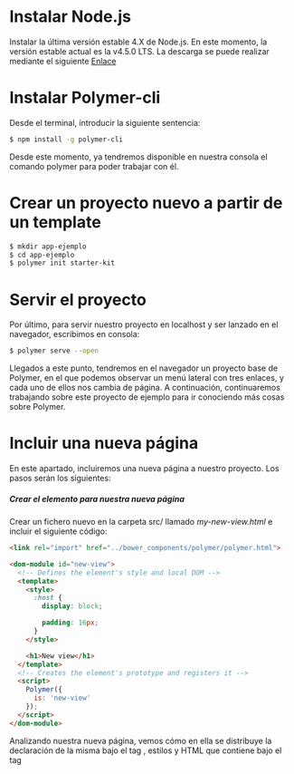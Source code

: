 # Instalar Node.js
  Instalar la última versión estable 4.X de Node.js. En este momento, la versión estable actual es la v4.5.0 LTS.
  La descarga se puede realizar mediante el siguiente [Enlace](https://nodejs.org/en/)

# Instalar Polymer-cli
  Desde el terminal, introducir la siguiente sentencia:
  ```sh
  $ npm install -g polymer-cli
  ```
  Desde este momento, ya tendremos disponible en nuestra consola el comando polymer para poder trabajar con él.

# Crear un proyecto nuevo a partir de un template

  ```sh
  $ mkdir app-ejemplo
  $ cd app-ejemplo
  $ polymer init starter-kit
  ```

# Servir el proyecto
  Por último, para servir nuestro proyecto en localhost y ser lanzado en el navegador, escribimos en consola:
  ```sh
  $ polymer serve --open
  ```
  Llegados a este punto, tendremos en el navegador un proyecto base de Polymer, en el que podemos observar un menú lateral con tres enlaces, y cada uno de ellos nos cambia de página. A continuación, continuaremos trabajando sobre este proyecto de ejemplo para ir conociendo más cosas sobre Polymer.

 # Incluir una nueva página
En este apartado, incluiremos una nueva página a nuestro proyecto. Los pasos serán los siguientes:
##### Crear el elemento para nuestra nueva página
Crear un fichero nuevo en la carpeta src/ llamado *my-new-view.html* e incluir el siguiente código:

```html
<link rel="import" href="../bower_components/polymer/polymer.html">

<dom-module id="new-view">
  <!-- Defines the element's style and local DOM -->
  <template>
    <style>
      :host {
        display: block;

        padding: 16px;
      }
    </style>

    <h1>New view</h1>
  </template>
  <!-- Creates the element's prototype and registers it -->
  <script>
    Polymer({
      is: 'new-view'
    });
  </script>
</dom-module>
```
Analizando nuestra nueva página, vemos cómo en ella se distribuye la declaración de la misma bajo el tag <dom-module>, estilos y HTML que contiene bajo el tag <template> y la creación del elemento propiamente en el tag script. Por ahora, nuestro template únicamente contiene una etiqueta <h1>, pero avancemos poco a poco.

##### Inluir nuestro elemento al proyecto
Ya tenemos nuestra nueva página creada, ahora tenemos que añadirla a nuestra página principal. Para ello, haremos lo mismo que con las otras páginas:

  - En el fichero src/my-app.html, nos situamos en la siguiente parte del código:
      ```html
      <iron-pages
        selected="[[page]]"
        attr-for-selected="name"
        fallback-selection="view404"
        role="main">
      <my-view1 name="view1"></my-view1>
      <my-view2 name="view2"></my-view2>
      <my-view3 name="view3"></my-view3>
      <my-view404 name="view404"></my-view404>
    </iron-pages>
      ```
  - Incluimos la nueva página en el contenedor de la página principal:
    ```html
    <new-view name="new-view"></new-view>
    ```
  - Añadimos un enlace para que el usuario pueda acceder a nuestra nueva página dentro del tag <iron-selector>:
    ```html
    <a name="new-view" href="/new-view">New View</a>
    ```
Listo, ahora al recargar la página, en nuestro menú lateral aparecerá una nueva opción, la cual nos lleva a la página que hemos creado.

Por último, aunque no es necesario realmente(solo es necesario si vamos a hacer un build y posterior despliegue), incluímos en el fichero *polymer.json* nuestra nueva página en el array de *fragments*, con lo que quedaría de la siguiente manera:

```javascript
"fragments": [
    "src/my-view1.html",
    "src/my-view2.html",
    "src/my-view3.html",
    "src/my-new-view.html",
    "src/my-view404.html"
 ]
```
